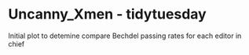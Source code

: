 # Uncanny_Xmen - tidytuesday

Initial plot to detemine compare Bechdel passing rates for each editor in chief
